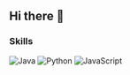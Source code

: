 ## Hi there 👋

<!--
**woodyxin/woodyxin** is a ✨ _special_ ✨ repository because its `README.md` (this file) appears on your GitHub profile.

Here are some ideas to get you started:

- 🔭 I’m currently working on ...
- 🌱 I’m currently learning ...
- 👯 I’m looking to collaborate on ...
- 🤔 I’m looking for help with ...
- 💬 Ask me about ...
- 📫 How to reach me: ...
- 😄 Pronouns: ...
- ⚡ Fun fact: ...
-->

<!--
import React from "react";
import { Card, CardContent } from "@/components/ui/card";
import { Input } from "@/components/ui/input";
import { Badge } from "@/components/ui/badge";

const icons = [
  { name: "Java", src: "/icons/java.svg" },
  { name: "Spring", src: "/icons/spring.svg" },
  { name: "Docker", src: "/icons/docker.svg" },
  { name: "Linux", src: "/icons/linux.svg" },
];

export default function SkillIconsGallery() {
  const [query, setQuery] = React.useState("");
  const filteredIcons = icons.filter(icon => icon.name.toLowerCase().includes(query.toLowerCase()));

  return (
    <div className="p-6 space-y-6">
      <h1 className="text-3xl font-bold">My Custom Skill Icons</h1>
      <Input
        type="text"
        placeholder="Search skills..."
        value={query}
        onChange={e => setQuery(e.target.value)}
        className="max-w-md"
      />
      <div className="grid grid-cols-2 md:grid-cols-4 gap-4">
        {filteredIcons.map((icon, idx) => (
          <Card key={idx} className="flex flex-col items-center justify-center p-4">
            <img src={icon.src} alt={icon.name} className="w-16 h-16" />
            <CardContent className="text-center mt-2">
              <Badge variant="secondary">{icon.name}</Badge>
            </CardContent>
          </Card>
        ))}
      </div>
    </div>
  );
}

-->

### Skills

![Java](https://img.shields.io/badge/Java-ED8B00?style=for-the-badge&logo=java&logoColor=white)
![Python](https://img.shields.io/badge/Python-3776AB?style=for-the-badge&logo=python&logoColor=white)
![JavaScript](https://img.shields.io/badge/JavaScript-F7DF1E?style=for-the-badge&logo=javascript&logoColor=black)

